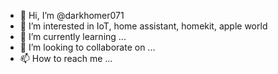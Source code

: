 - 👋 Hi, I’m @darkhomer071
- 👀 I’m interested in IoT, home assistant, homekit, apple world
- 🌱 I’m currently learning ...
- 💞️ I’m looking to collaborate on ...
- 📫 How to reach me ...

<!---
darkhomer071/darkhomer071 is a ✨ special ✨ repository because its `README.md` (this file) appears on your GitHub profile.
You can click the Preview link to take a look at your changes.
--->
